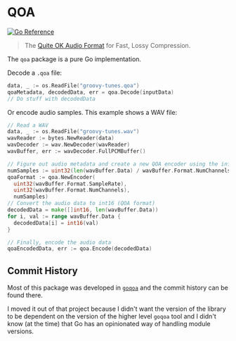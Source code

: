 # QOA
[![Go Reference](https://pkg.go.dev/badge/github.com/braheezy/qoa.svg)](https://pkg.go.dev/github.com/braheezy/qoa)

> The [Quite OK Audio Format](https://qoaformat.org/) for Fast, Lossy Compression.

The `qoa` package is a pure Go implementation.

Decode a `.qoa` file:
```go
data, _ := os.ReadFile("groovy-tunes.qoa")
qoaMetadata, decodedData, err = qoa.Decode(inputData)
// Do stuff with decodedData
```

Or encode audio samples. This example shows a WAV file:
```go
// Read a WAV
data, _ := os.ReadFile("groovy-tunes.wav")
wavReader := bytes.NewReader(data)
wavDecoder := wav.NewDecoder(wavReader)
wavBuffer, err := wavDecoder.FullPCMBuffer()

// Figure out audio metadata and create a new QOA encoder using the info
numSamples := uint32(len(wavBuffer.Data) / wavBuffer.Format.NumChannels)
qoaFormat := qoa.NewEncoder(
  uint32(wavBuffer.Format.SampleRate),
  uint32(wavBuffer.Format.NumChannels),
  numSamples)
// Convert the audio data to int16 (QOA format)
decodedData = make([]int16, len(wavBuffer.Data))
for i, val := range wavBuffer.Data {
  decodedData[i] = int16(val)
}

// Finally, encode the audio data
qoaEncodedData, err := qoa.Encode(decodedData)
```

## Commit History
Most of this package was developed in [`goqoa`](https://github.com/braheezy/qoa) and the commit history can be found there.

I moved it out of that project because I didn't want the version of the library to be dependent on the version of the higher level `goqoa` tool and I didn't know (at the time) that Go has an opinionated way of handling module versions.
